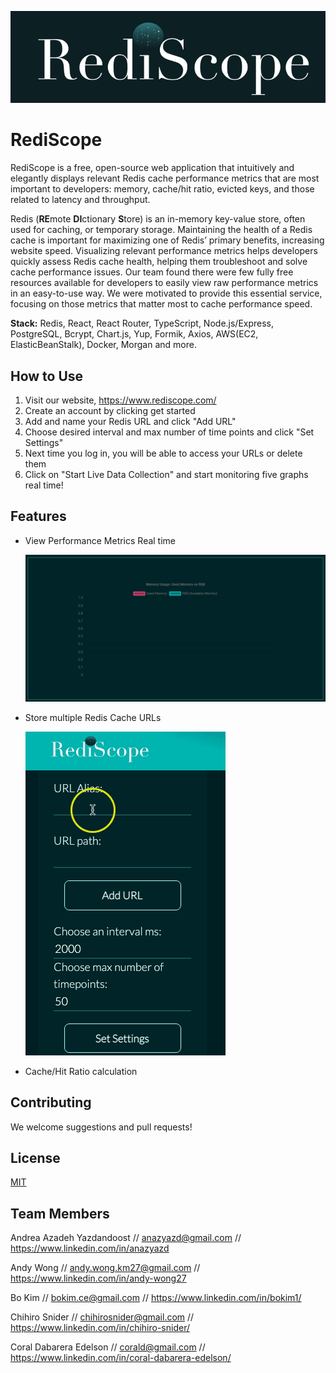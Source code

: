 ![RediScope-Logo](https://github.com/oslabs-beta/RediScope/raw/main/src/components/images/Rediscope-banner.png)

# RediScope

RediScope is a free, open-source web application that intuitively and elegantly displays relevant Redis cache performance metrics that are most important to developers: memory, cache/hit ratio, evicted keys, and those related to latency and throughput.

Redis (**RE**mote **DI**ctionary **S**tore) is an in-memory key-value store, often used for caching, or temporary storage. Maintaining the health of a Redis cache is important for maximizing one of Redis’ primary benefits, increasing website speed. Visualizing relevant performance metrics helps developers quickly assess Redis cache health, helping them troubleshoot and solve cache performance issues. Our team found there were few fully free resources available for developers to easily view raw performance metrics in an easy-to-use way. We were motivated to provide this essential service, focusing on those metrics that matter most to cache performance speed.

**Stack:** Redis, React, React Router, TypeScript, Node.js/Express, PostgreSQL, Bcrypt, Chart.js, Yup, Formik, Axios, AWS(EC2, ElasticBeanStalk), Docker, Morgan and more.

## How to Use

1. Visit our website, https://www.rediscope.com/
2. Create an account by clicking get started
3. Add and name your Redis URL and click "Add URL"
4. Choose desired interval and max number of time points and click "Set Settings"
5. Next time you log in, you will be able to access your URLs or delete them
6. Click on "Start Live Data Collection" and start monitoring five graphs real time!

## Features

- View Performance Metrics Real time

  ![metrics-gif](https://github.com/oslabs-beta/RediScope/raw/fix-pathing-images/public/assets/giphygraph.gif)

- Store multiple Redis Cache URLs

  ![adding-URL](https://github.com/oslabs-beta/RediScope/raw/r2dev/src/components/images/adding%20URL.gif)

- Cache/Hit Ratio calculation

## Contributing

We welcome suggestions and pull requests!

## License

[MIT](https://choosealicense.com/licenses/mit/)

## Team Members

Andrea Azadeh Yazdandoost // 
anazyazd@gmail.com // 
https://www.linkedin.com/in/anazyazd

Andy Wong //
andy.wong.km27@gmail.com //
https://www.linkedin.com/in/andy-wong27

Bo Kim //
bokim.ce@gmail.com //
https://www.linkedin.com/in/bokim1/

Chihiro Snider //
chihirosnider@gmail.com //
https://www.linkedin.com/in/chihiro-snider/

Coral Dabarera Edelson //
corald@gmail.com //
https://www.linkedin.com/in/coral-dabarera-edelson/
